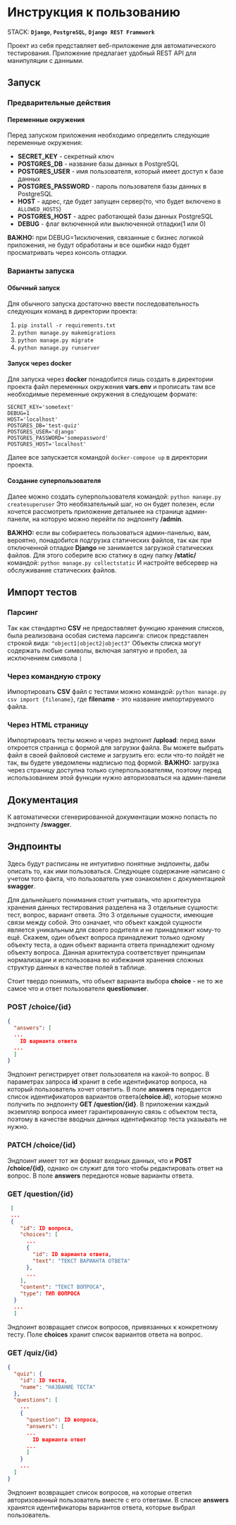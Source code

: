 # Инструкция к пользованию

STACK: **`Django`**,  **`PostgreSQL`**,  **`Django REST Framework`**

Проект из себя представляет веб-приложение для автоматического тестирования. Приложение предлагает удобный REST API для манипуляции с данными.

## Запуск  
### Предварительные действия  
#### Переменные окружения  
Перед запуском приложения необходимо определить следующие переменные окружения:  
- **SECRET_KEY** - секретный ключ  
- **POSTGRES_DB** - название базы данных в PostgreSQL  
- **POSTGRES_USER** - имя пользователя, который имеет доступ к базе данных  
- **POSTGRES_PASSWORD** - пароль пользователя базы данных в PostgreSQL  
- **HOST** - адрес, где будет запущен сервер(то, что будет включено в `ALLOWED_HOSTS`)
- **POSTGRES_HOST** - адрес работающей базы данных PostgreSQL  
- **DEBUG** - флаг включенной или выключенной отладки(1 или 0)

**ВАЖНО:** при DEBUG=1исключения, связанные с бизнес логикой приложения, не будут обработаны и все ошибки надо будет просматривать через консоль отладки.
### Варианты запуска  
#### Обычный запуск  
Для обычного запуска достаточно ввести последовательность следующих команд в директории проекта:  
1. `pip install -r requirements.txt`  
2. `python manage.py makemigrations`  
3. `python manage.py migrate`  
4. `python manage.py runserver`  
#### Запуск через docker  
Для запуска через **docker** понадобится лишь создать в директории проекта файл переменных окружения **vars.env** и прописать там все необходимые переменные окружения в следующем формате:
```
SECRET_KEY='sometext'  
DEBUG=1
HOST='localhost'  
POSTGRES_DB='test-quiz'  
POSTGRES_USER='django'  
POSTGRES_PASSWORD='somepassword'  
POSTGRES_HOST='localhost'
```
Далее все запускается командой `docker-compose up` в директории проекта.
#### Создание суперпользователя
Далее можно создать суперпользователя командой:
`python manage.py createsuperuser`
Это необязательный шаг, но он будет полезен, если хочется рассмотреть приложение детальнее на странице админ-панели, на которую можно перейти по эндпоинту **/admin**.

**ВАЖНО:** если вы собираетесь пользоваться админ-панелью, вам, вероятно, понадобится подгрузка статических файлов, так как при отключенной отладке **Django** не занимается загрузкой статических файлов. Для этого соберите всю статику в одну папку **/static/** командой:
`python manage.py collectstatic`
И настройте вебсервер на обслуживание статических файлов.

## Импорт тестов
### Парсинг
Так как стандартно **CSV** не предоставляет функцию хранения списков, была реализована особая система парсинга: список представлен строкой вида:
`"object1|object2|object3"`
Объекты списка могут содержать любые символы, включая запятую и пробел, за исключением символа `|`

### Через командную строку
Импортировать **CSV** файл с тестами можно командой:
`python manage.py csv import {filename}`, где **filename** - это название импортируемого файла.

### Через HTML страницу
Импортировать тесты можно и через эндпоинт **/upload**:  перед вами откроется страница с формой для загрузки файла. Вы можете выбрать файл в своей файловой системе и загрузить его: если что-то пойдёт не так, вы будете уведомлены надписью под формой. 
**ВАЖНО:** загрузка через страницу доступна только суперпользователям, поэтому перед использованием этой функции нужно авторизоваться на админ-панели

## Документация
К автоматически сгенерированной документации можно попасть по эндпоинту **/swagger**.

## Эндпоинты
Здесь будут расписаны не интуитивно понятные эндпоинты, дабы описать то, как ими пользоваться. Следующее содержание написано с учетом того факта, что пользователь уже ознакомлен с документацией **swagger**.

Для дальнейшего понимания стоит учитывать, что архитектура хранения данных тестирования разделена на 3 отдельные сущности: тест, вопрос, вариант ответа. Это 3 отдельные сущности, имеющие связи между собой. Это означает, что объект каждой сущности является уникальным для своего родителя и не принадлежит кому-то ещё. Скажем, один объект вопроса принадлежит только одному объекту теста, а один объект варианта ответа принадлежит одному объекту вопроса. Данная архитектура соответствует принципам нормализации и использована во избежания хранения сложных структур данных в качестве полей в таблице.

Стоит твердо понимать, что объект варианта выбора **choice** - не то же самое что и ответ пользователя **questionuser**.
### POST /choice/{id}
```json
{
  "answers": [
  ...
    ID варианта ответа
  ...
  ]
}
```
Эндпоинт регистрирует ответ пользователя на какой-то вопрос. В параметрах запроса **id** хранит в себе идентификатор вопроса, на который пользователь хочет ответить. В поле **answers**  передается список идентификаторов вариантов ответа(**choice.id**), которые можно получить по эндпоинту **GET /question/{id}**. В приложении каждый экземпляр вопроса имеет гарантированную связь с объектом теста,  поэтому в качестве вводных данных идентификатор теста указывать не нужно.

### PATCH /choice/{id}
Эндпоинт имеет тот же формат входных данных, что и **POST /choice/{id}**, однако он служит для того чтобы редактировать ответ на вопрос. В поле **answers** передаются новые варианты ответа.

### GET /question/{id}
```json
 [
 ...
 {
    "id": ID вопроса,
    "choices": [
      ...
      {
        "id": ID варианта ответа,
        "text": "ТЕКСТ ВАРИАНТА ОТВЕТА"
      },
      ...
    ],
    "content": "ТЕКСТ ВОПРОСА",
    "type": ТИП ВОПРОСА
  }
  ...
  ]
```
Эндпоинт возвращает список вопросов, привязанных к конкретному тесту. Поле **choices** хранит список вариантов ответа на вопрос.

### GET /quiz/{id}
```json
{
  "quiz": {
    "id": ID теста,
    "name": "НАЗВАНИЕ ТЕСТА"
  },
  "questions": [
	...
    {
      "question": ID вопроса,
      "answers": [
      ...
        ID варианта ответ
      ...
      ]
    }
	...
  ]
}
```
Эндпоинт возвращает список вопросов, на которые ответил авторизованный пользователь вместе с его ответами. В списке **answers** хранятся идентификаторы вариантов ответа, которые выбрал пользователь.